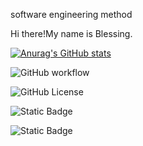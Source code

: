 software engineering method


Hi there!My name is Blessing.

[![Anurag's GitHub stats](https://github-readme-stats.vercel.app/api?username=BlessingAyoola)](https://github.com/anuraghazra/github-readme-stats)


![GitHub workflow](https://github.com/BlessingAyoola/sem/actions/workflows/main.yml/badge.svg)

![GitHub License](https://img.shields.io/github/license/Build/passing)

![Static Badge](https://img.shields.io/badge/Build%20passing-green?style=flat&logoColor=black&labelColor=black&color=green)


![Static Badge](https://img.shields.io/badge/Licence%20Apache-2.0-green?style=flat&logoColor=black&labelColor=black&color=green)







